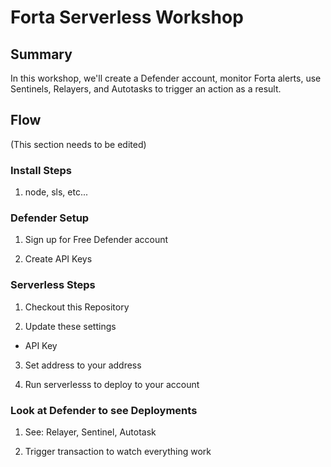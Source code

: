 # Forta Serverless Workshop


## Summary

In this workshop, we'll create a Defender account, monitor Forta alerts, use Sentinels, Relayers, and Autotasks to trigger an action as a result.  

## Flow

(This section needs to be edited)

### Install Steps

1. node, sls, etc...

### Defender Setup

1. Sign up for Free Defender account

2. Create API Keys

### Serverless Steps

1. Checkout this Repository

2. Update these settings 
- API Key

3. Set address to your address

4. Run serverlesss to deploy to your account

### Look at Defender to see Deployments

1. See: Relayer, Sentinel, Autotask

2. Trigger transaction to watch everything work 
